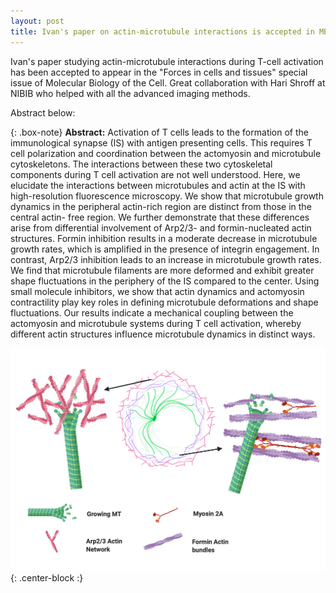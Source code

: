 ```yaml
---
layout: post
title: Ivan's paper on actin-microtubule interactions is accepted in MBoC
---
```

Ivan's paper studying actin-microtubule interactions during T-cell activation has been accepted to appear in the "Forces in cells and tissues" special issue of Molecular Biology of the Cell. Great collaboration with Hari Shroff at NIBIB who helped with all the advanced imaging methods.

Abstract below:

{: .box-note}
**Abstract:** Activation of T cells leads to the formation of the immunological synapse (IS) with antigen
presenting cells. This requires T cell polarization and coordination between the actomyosin and
microtubule cytoskeletons. The interactions between these two cytoskeletal components during T
cell activation are not well understood. Here, we elucidate the interactions between microtubules
and actin at the IS with high-resolution fluorescence microscopy. We show that microtubule
growth dynamics in the peripheral actin-rich region are distinct from those in the central actin-
free region. We further demonstrate that these differences arise from differential involvement of
Arp2/3- and formin-nucleated actin structures. Formin inhibition results in a moderate decrease
in microtubule growth rates, which is amplified in the presence of integrin engagement. In
contrast, Arp2/3 inhibition leads to an increase in microtubule growth rates. We find that
microtubule filaments are more deformed and exhibit greater shape fluctuations in the periphery
of the IS compared to the center. Using small molecule inhibitors, we show that actin dynamics
and actomyosin contractility play key roles in defining microtubule deformations and shape
fluctuations. Our results indicate a mechanical coupling between the actomyosin and microtubule
systems during T cell activation, whereby different actin structures influence microtubule
dynamics in distinct ways.

![Ivan_MBoC](/img/posts/Ivan_MBoC.JPG){: .center-block :}
